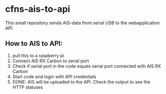 # cfns-ais-to-api
This small repository sends AIS-data from serial USB to the webapplication API.

## How to AIS to API:
  1. pull this to a raspberry pi
  2. Connect AIS RX Carbon to serial port
  3. Check if serial port in the code equals serial port connected with AIS RX Carbon
  4. Start code and login with API credentials
  5. DONE: AIS will be uploaded to the API. Check the output to see the HTTP statuses
